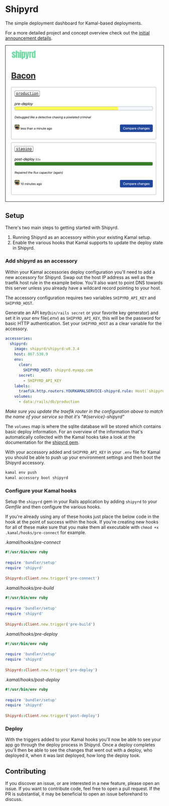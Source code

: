 # Shipyrd

The simple deployment dashboard for Kamal-based deployments.

For a more detailed project and concept overview check out the [initial announcement details](https://www.fromthekeyboard.com/shipyrd-the-dashboard-for-your-kamal-deployments/).

<img src="doc/images/demo.png" border="1" />

## Setup

There's two main steps to getting started with Shipyrd.

1. Running Shipyrd as an accessory within your existing Kamal setup. 
2. Enable the various hooks that Kamal supports to update the deploy state in Shipyrd.

### Add shipyrd as an accessory

Within your Kamal accessories deploy configuration you'll need to add a new accessory for Shipyrd. Swap out the host IP address as well as the traefik host rule in the example below. You'll also want to point DNS towards this server unless you already have a wildcard record pointing to your host.

The accessory configuration requires two variables `SHIPYRD_API_KEY` and `SHIPYRD_HOST`.

Generate an API key(`bin/rails secret` or your favorite key generator) and set it in your env file(_.env_) as `SHIPYRD_API_KEY`, this will be the password for basic HTTP authentication. Set your `SHIPYRD_HOST` as a clear variable for the accessory.

``` yml
accessories:
  shipyrd:
    image: shipyrd/shipyrd:v0.3.4
    host: 867.530.9
    env:
      clear:
        SHIPYRD_HOST: shipyrd.myapp.com
      secret:
        - SHIPYRD_API_KEY
    labels:
      traefik.http.routers.YOURKAMALSERVICE-shipyrd.rule: Host(`shipyrd.myapp.com`)
    volumes:
      - data:/rails/db/production

```

*Make sure you update the traefik router in the configuration above to match the name of your service so that it's "#{service}-shipyrd"*

The `volumes` map is where the sqlite database will be stored which contains basic deploy information. For an overview of the information that's automatically collected with the Kamal hooks take a look at the documentation for the [shipyrd gem](https://shipyrd/shipyrd-gem).

With your accessory added and `SHIPYRD_API_KEY` in your `.env` file for Kamal you should be able to push up your environment settings and then boot the Shipyrd accessory. 

``` bash
kamal env push
kamal accessory boot shipyrd
```

### Configure your Kamal hooks

Setup the `shipyrd` gem in your Rails application by adding `shipyrd` to your *Gemfile* and then configure the various hooks.

If you're already using any of these hooks just place the below code in the hook at the point of success within the hook. If you're creating new hooks for all of these make sure that you make them all executable with `chmod +x .kamal/hooks/pre-connect` for example.

*.kamal/hooks/pre-connect*
``` ruby
#!/usr/bin/env ruby

require 'bundler/setup'
require 'shipyrd'

Shipyrd::Client.new.trigger('pre-connect')
```

*.kamal/hooks/pre-build*
``` ruby
#!/usr/bin/env ruby

require 'bundler/setup'
require 'shipyrd'

Shipyrd::Client.new.trigger('pre-build')
```

*.kamal/hooks/pre-deploy*
``` ruby
#!/usr/bin/env ruby

require 'bundler/setup'
require 'shipyrd'

Shipyrd::Client.new.trigger('pre-deploy')
```

*.kamal/hooks/post-deploy*
``` ruby
#!/usr/bin/env ruby

require 'bundler/setup'
require 'shipyrd'

Shipyrd::Client.new.trigger('post-deploy')
```

### Deploy

With the triggers added to your Kamal hooks you'll now be able to see your app go through the deploy process in Shipyrd. Once a deploy completes you'll then be able to see the changes that went out with a deploy, who deployed it, when it was last deployed, how long the deploy took. 


## Contributing

If you discover an issue, or are interested in a new feature, please open an issue. If you want to contribute code, feel free to open a pull request. If the PR is substantial, it may be beneficial to open an issue beforehand to discuss.